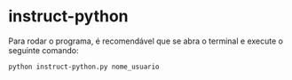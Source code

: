 # instruct-python

Para rodar o programa, é recomendável que se abra o terminal e execute o seguinte comando:
```bash
python instruct-python.py nome_usuario
```
